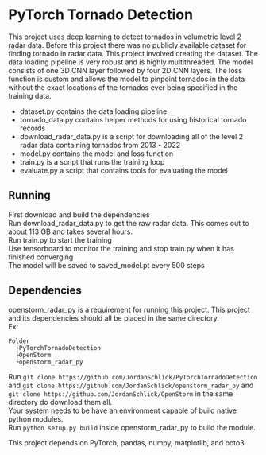 # PyTorch Tornado Detection 
This project uses deep learning to detect tornados in volumetric level 2 radar data.
Before this project there was no publicly available dataset for finding tornado in radar data.
This project involved creating the dataset.
The data loading pipeline is very robust and is highly multithreaded.
The model consists of one 3D CNN layer followed by four 2D CNN layers.
The loss function is custom and allows the model to pinpoint tornados in the data without the exact locations of the tornados ever being specified in the training data.
* dataset.py contains the data loading pipeline
* tornado_data.py contains helper methods for using historical tornado records
* download_radar_data.py is a script for downloading all of the level 2 radar data containing tornados from 2013 - 2022
* model.py contains the model and loss function
* train.py is a script that runs the training loop
* evaluate.py a script that contains tools for evaluating the model

## Running
First download and build the dependencies  
Run download_radar_data.py to get the raw radar data. This comes out to about 113 GB and takes several hours.  
Run train.py to start the training  
Use tensorboard to monitor the training and stop train.py when it has finished converging  
The model will be saved to saved_model.pt every 500 steps


## Dependencies
openstorm_radar_py is a requirement for running this project. 
This project and its dependencies should all be placed in the same directory.  
Ex:  
```
Folder  
  ├PyTorchTornadoDetection
  ├OpenStorm  
  └openstorm_radar_py  
```
Run `git clone https://github.com/JordanSchlick/PyTorchTornadoDetection` and `git clone https://github.com/JordanSchlick/openstorm_radar_py` and `git clone https://github.com/JordanSchlick/OpenStorm` in the same directory do download them all.  
Your system needs to be have an environment capable of build native python modules.  
Run `python setup.py build` inside openstorm_radar_py to build the module.

This project depends on PyTorch, pandas, numpy, matplotlib, and boto3
